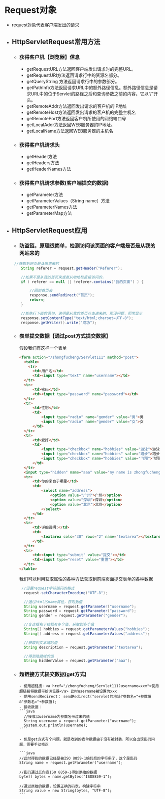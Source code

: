 # Request对象
  - request对象代表客户端发出的请求
  
  - ## HttpServletRequest常用方法
    - ### 获得客户机【浏览器】信息
      - getRequestURL方法返回客户端发出请求时的完整URL。
      - getRequestURI方法返回请求行中的资源名部分。
      - getQueryString 方法返回请求行中的参数部分。
      - getPathInfo方法返回请求URL中的额外路径信息。额外路径信息是请求URL中的位于Servlet的路径之后和查询参数之前的内容，它以“/”开头。
      - getRemoteAddr方法返回发出请求的客户机的IP地址
      - getRemoteHost方法返回发出请求的客户机的完整主机名
      - getRemotePort方法返回客户机所使用的网络端口号
      - getLocalAddr方法返回WEB服务器的IP地址。
      - getLocalName方法返回WEB服务器的主机名
    - ### 获得客户机请求头
      - getHeader方法
      - getHeaders方法
      - getHeaderNames方法
    - ### 获得客户机请求参数(客户端提交的数据)
      - getParameter方法
      - getParameterValues（String name）方法
      - getParameterNames方法
      - getParameterMap方法
  
  - ## HttpServletRequest应用
    - ### 防盗链，原理很简单，检测访问该页面的客户端是否是从我的网站来的
    ```java
     //获取到网页是从哪里来的
        String referer = request.getHeader("Referer");

        //如果不是从我的首页来或者从地址栏直接访问的，
        if ( referer == null || !referer.contains("我的页面") ) {

            //回到首页去
            response.sendRedirect("首页");
            return;
        }

        //能执行下面的语句，说明是从我的首页点击进来的，那没问题，照常显示
        response.setContentType("text/html;charset=UTF-8");
        response.getWriter().write("成功");
    ```
    - ### 表单提交数据【通过post方式提交数据】
      假设我们有这样一个表单
      ```html
      <form action="/zhongfucheng/Servlet111" method="post">
        <table>
          <tr>
            <td>用户名</td>
            <td><input type="text" name="username"></td>
        </tr>
        <tr>
            <td>密码</td>
            <td><input type="password" name="password"></td>
        </tr>
        <tr>
            <td>性别</td>
            <td>
                <input type="radio" name="gender" value="男">男
                <input type="radio" name="gender" value="女">女
            </td>
        </tr>
        <tr>
            <td>爱好</td>
            <td>
                <input type="checkbox" name="hobbies" value="游泳">游泳
                <input type="checkbox" name="hobbies" value="跑步">跑步
                <input type="checkbox" name="hobbies" value="飞翔">飞翔
            </td>
        </tr>
        <input type="hidden" name="aaa" value="my name is zhongfucheng">
        <tr>
            <td>你的来自于哪里</td>
            <td>
                <select name="address">
                    <option value="广州">广州</option>
                    <option value="深圳">深圳</option>
                    <option value="北京">北京</option>
                </select>
            </td>
        </tr>
        <tr>
            <td>详细说明:</td>
            <td>
                <textarea cols="30" rows="2" name="textarea"></textarea>
            </td>
        </tr>
        <tr>
            <td><input type="submit" value="提交"></td>
            <td><input type="reset" value="重置"></td>
        </tr>
      </table>
      ```
      我们可以利用获取属性的各种方法获取到前端页面提交表单的各种数据
      ```java
       //设置request字符编码的格式
        request.setCharacterEncoding("UTF-8");

        //通过html的name属性，获取到值
        String username = request.getParameter("username");
        String password = request.getParameter("password");
        String gender = request.getParameter("gender");

        //复选框和下拉框有多个值，获取到多个值
        String[] hobbies = request.getParameterValues("hobbies");
        String[] address = request.getParameterValues("address");

        //获取到文本域的值
        String description = request.getParameter("textarea");

        //得到隐藏域的值
        String hiddenValue = request.getParameter("aaa");
      ```
    - ### 超链接方式提交数据(get方式)
          - 使用超链接：<a href="/zhongfucheng/Servlet111?username=xxx">使用超链接将数据带给浏览器</a> 此时username被设置为xxx
          - 使用sendRedirect： sendRedirect("servlet的地址?参数名="+参数值 &"参数名="+参数值);
          - 接收数据：
          ```java
            //接收以username为参数名带过来的值
            String username = request.getParameter("username");
            System.out.println(username);
          ```
          
          - 但是get方式有个问题，就是收到的表单数据由于没有被封装，所以会出现乱码问题，需要手动修正
          
          ```java
          //此时得到的数据已经是被ISO 8859-1编码后的字符串了，这个是乱码
          String name = request.getParameter("username");

          //乱码通过反向查ISO 8859-1得到原始的数据
          byte[] bytes = name.getBytes("ISO8859-1");

          //通过原始的数据，设置正确的码表，构建字符串
          String value = new String(bytes, "UTF-8");
          ```
          
       
